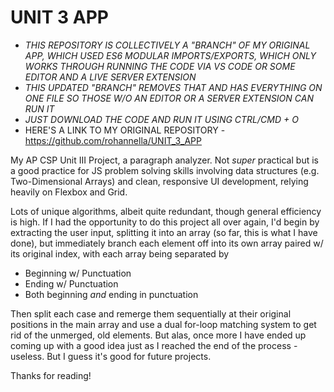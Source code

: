 # UNIT 3 APP
 - *THIS REPOSITORY IS COLLECTIVELY A "BRANCH" OF MY ORIGINAL APP, WHICH USED ES6 MODULAR IMPORTS/EXPORTS, WHICH ONLY WORKS THROUGH RUNNING THE CODE VIA VS CODE OR SOME EDITOR AND A LIVE SERVER EXTENSION*
 - *THIS UPDATED "BRANCH" REMOVES THAT AND HAS EVERYTHING ON ONE FILE SO THOSE W/O AN EDITOR OR A SERVER EXTENSION CAN RUN IT*
 - *JUST DOWNLOAD THE CODE AND RUN IT USING CTRL/CMD + O*
 - HERE'S A LINK TO MY ORIGINAL REPOSITORY - https://github.com/rohannella/UNIT_3_APP

My AP CSP Unit III Project, a paragraph analyzer.
Not *super* practical but is a good practice for JS problem solving skills involving data structures (e.g. Two-Dimensional Arrays) and clean, responsive UI development, relying heavily on Flexbox and Grid.

Lots of unique algorithms, albeit quite redundant, though general efficiency is high. If I had the opportunity to do this project all over again, I'd begin by extracting the user input, splitting it into an array (so far, this is what I have done), but immediately branch each element off into its own array paired w/ its original index, with each array being separated by 
  - Beginning w/ Punctuation 
  - Ending w/ Punctuation
  - Both beginning *and* ending in punctuation

Then split each case and remerge them sequentially at their original positions in the main array and use a dual for-loop matching system to get rid of the unmerged, old elements.
But alas, once more I have ended up coming up with a good idea just as I reached the end of the process - useless. But I guess it's good for future projects. 

Thanks for reading!

